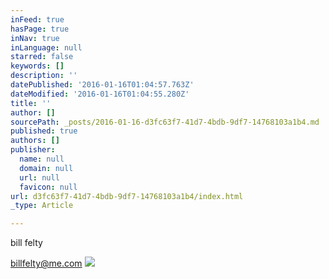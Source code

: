 ```yaml
---
inFeed: true
hasPage: true
inNav: true
inLanguage: null
starred: false
keywords: []
description: ''
datePublished: '2016-01-16T01:04:57.763Z'
dateModified: '2016-01-16T01:04:55.280Z'
title: ''
author: []
sourcePath: _posts/2016-01-16-d3fc63f7-41d7-4bdb-9df7-14768103a1b4.md
published: true
authors: []
publisher:
  name: null
  domain: null
  url: null
  favicon: null
url: d3fc63f7-41d7-4bdb-9df7-14768103a1b4/index.html
_type: Article

---
```

bill felty

billfelty@me.com
![](https://the-grid-user-content.s3-us-west-2.amazonaws.com/f4515161-0585-4a64-bc58-7c02f73214c2.jpg)